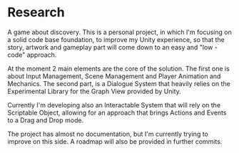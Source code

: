 # Research
A game about discovery.
This is a personal project, in which I'm focusing on a solid code base foundation, to improve my Unity experience, so that the story, artwork and gameplay part will come down to an easy and "low - code" approach. 

At the moment 2 main elements are the core of the solution.
The first one is about Input Management, Scene Management and Player Animation and Mechanics.
The second part, is a Dialogue System that heavily relies on the Experimental Library for the Graph View provided by Unity.

Currently I'm developing also an Interactable System that will rely on the Scriptable Object, allowing for an approach that brings Actions and Events to a Drag and Drop mode.

The project has almost no documentation, but I'm currently trying to improve on this side.
A roadmap will also be provided in further commits.

